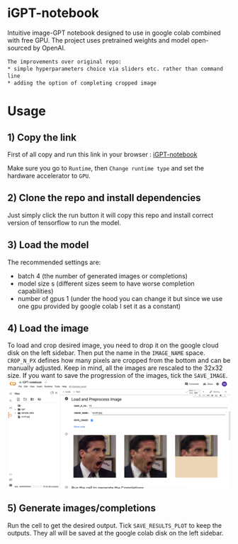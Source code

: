 # iGPT-notebook
Intuitive image-GPT notebook designed to use in google colab combined with free GPU. The project uses pretrained weights and model open-sourced by OpenAI. 

```
The improvements over original repo:
* simple hyperparameters choice via sliders etc. rather than command line
* adding the option of completing cropped image
```

# Usage
## 1) Copy the link
First of all copy and run this link in your browser : [iGPT-notebook](https://colab.research.google.com/drive/1hv7W9AHl7cRAwBp3NVhn3dfpH3Db9mWO?usp=sharing)

Make sure you go to `Runtime`, then `Change runtime type` and set the hardware accelerator to `GPU`. 

## 2) Clone the repo and install dependencies
Just simply click the run button it will copy this repo and install correct version of tensorflow to run the model.
![]()

## 3) Load the model
The recommended settings are:
- batch 4 (the number of generated images or completions)
- model size s (different sizes seem to have worse completion capabilities)
- number of gpus 1 (under the hood you can change it but since we use one gpu provided by google colab I set it as a constant)
![]()

## 4) Load the image
To load and crop desired image, you need to drop it on the google cloud disk on the left sidebar. Then put the name in the `IMAGE_NAME` space. `CROP_N_PX` defines how many pixels are cropped from the bottom and can be manually adjusted. Keep in mind, all the images are rescaled to the 32x32 size. If you want to save the progression of the images, tick the `SAVE_IMAGE`. 
![](https://github.com/maciejbalawejder/iGPT-notebook/blob/main/load_image.png)

## 5) Generate images/completions
Run the cell to get the desired output. Tick `SAVE_RESULTS_PLOT` to keep the outputs. They all will be saved at the google colab disk on the left sidebar.
![]()
